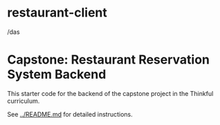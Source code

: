 # restaurant-client

/das
# Capstone: Restaurant Reservation System Backend

This starter code for the backend of the capstone project in the Thinkful curriculum.

See [../README.md](../README.md) for detailed instructions.
